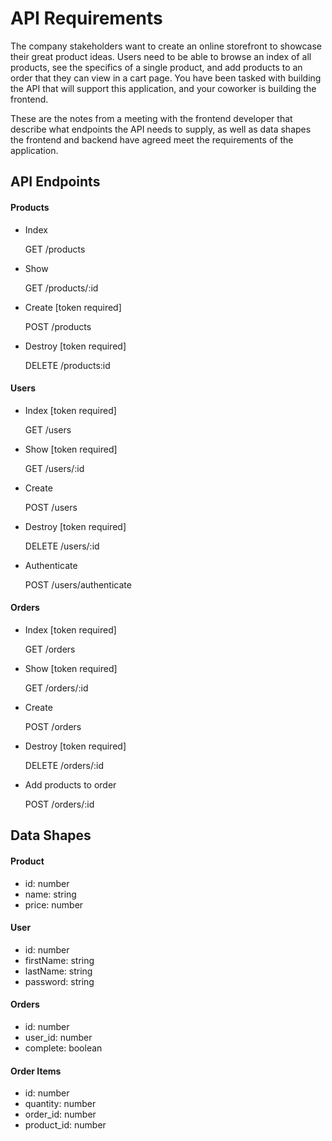 # API Requirements
The company stakeholders want to create an online storefront to showcase their great product ideas. Users need to be able to browse an index of all products, see the specifics of a single product, and add products to an order that they can view in a cart page. You have been tasked with building the API that will support this application, and your coworker is building the frontend.

These are the notes from a meeting with the frontend developer that describe what endpoints the API needs to supply, as well as data shapes the frontend and backend have agreed meet the requirements of the application. 

## API Endpoints
#### Products
- Index 

    GET /products
- Show

    GET /products/:id
- Create [token required]

    POST /products
- Destroy [token required]

    DELETE /products:id

#### Users
- Index [token required]

    GET /users
- Show [token required]

    GET /users/:id
- Create

    POST /users
- Destroy [token required]

    DELETE /users/:id
- Authenticate

    POST /users/authenticate

#### Orders
- Index [token required]

    GET /orders
- Show [token required]

    GET /orders/:id
- Create

    POST /orders
- Destroy [token required]

    DELETE /orders/:id
- Add products to order

    POST /orders/:id

## Data Shapes
#### Product
- id: number
- name: string
- price: number

#### User
- id: number
- firstName: string
- lastName: string
- password: string

#### Orders
- id: number
- user_id: number
- complete: boolean

#### Order Items
- id: number
- quantity: number
- order_id: number
- product_id: number

